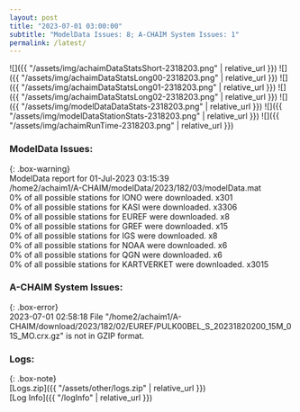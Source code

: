 ```yaml
---
layout: post
title: "2023-07-01 03:00:00"
subtitle: "ModelData Issues: 8; A-CHAIM System Issues: 1"
permalink: /latest/
---
```


![]({{ "/assets/img/achaimDataStatsShort-2318203.png" | relative_url }})
![]({{ "/assets/img/achaimDataStatsLong00-2318203.png" | relative_url }})
![]({{ "/assets/img/achaimDataStatsLong01-2318203.png" | relative_url }})
![]({{ "/assets/img/achaimDataStatsLong02-2318203.png" | relative_url }})
![]({{ "/assets/img/modelDataDataStats-2318203.png" | relative_url }})
![]({{ "/assets/img/modelDataStationStats-2318203.png" | relative_url }})
![]({{ "/assets/img/achaimRunTime-2318203.png" | relative_url }})


### ModelData Issues:  
  
{: .box-warning}  
 ModelData report for 01-Jul-2023 03:15:39   
 /home2/achaim1/A-CHAIM/modelData/2023/182/03/modelData.mat   
 0% of all possible stations for IONO were downloaded. x301   
 0% of all possible stations for KASI were downloaded. x3306   
 0% of all possible stations for EUREF were downloaded. x8   
 0% of all possible stations for GREF were downloaded. x15   
 0% of all possible stations for IGS were downloaded. x8   
 0% of all possible stations for NOAA were downloaded. x6   
 0% of all possible stations for QGN were downloaded. x6   
 0% of all possible stations for KARTVERKET were downloaded. x3015   
  
### A-CHAIM System Issues:  
  
{: .box-error}  
2023-07-01 02:58:18 File "/home2/achaim1/A-CHAIM/download/2023/182/02/EUREF/PULK00BEL_S_20231820200_15M_01S_MO.crx.gz" is not in GZIP format.  

### Logs:  
  
{: .box-note}  
[Logs.zip]({{ "/assets/other/logs.zip" | relative_url }})  
[Log Info]({{ "/logInfo" | relative_url }})  
